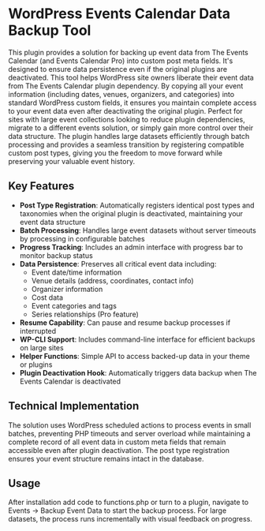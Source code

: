 # WordPress Events Calendar Data Backup Tool

This plugin provides a solution for backing up event data from The Events Calendar (and Events Calendar Pro) into custom post meta fields. It's designed to ensure data persistence even if the original plugins are deactivated. This tool helps WordPress site owners liberate their event data from The Events Calendar plugin dependency. By copying all your event information (including dates, venues, organizers, and categories) into standard WordPress custom fields, it ensures you maintain complete access to your event data even after deactivating the original plugin. Perfect for sites with large event collections looking to reduce plugin dependencies, migrate to a different events solution, or simply gain more control over their data structure. The plugin handles large datasets efficiently through batch processing and provides a seamless transition by registering compatible custom post types, giving you the freedom to move forward while preserving your valuable event history.

## Key Features

- **Post Type Registration**: Automatically registers identical post types and taxonomies when the original plugin is deactivated, maintaining your event data structure
- **Batch Processing**: Handles large event datasets without server timeouts by processing in configurable batches
- **Progress Tracking**: Includes an admin interface with progress bar to monitor backup status
- **Data Persistence**: Preserves all critical event data including:
  - Event date/time information
  - Venue details (address, coordinates, contact info)
  - Organizer information
  - Cost data
  - Event categories and tags
  - Series relationships (Pro feature)
- **Resume Capability**: Can pause and resume backup processes if interrupted
- **WP-CLI Support**: Includes command-line interface for efficient backups on large sites
- **Helper Functions**: Simple API to access backed-up data in your theme or plugins
- **Plugin Deactivation Hook**: Automatically triggers data backup when The Events Calendar is deactivated

## Technical Implementation

The solution uses WordPress scheduled actions to process events in small batches, preventing PHP timeouts and server overload while maintaining a complete record of all event data in custom meta fields that remain accessible even after plugin deactivation. The post type registration ensures your event structure remains intact in the database.

## Usage

After installation add code to functions.php or turn to a plugin, navigate to Events → Backup Event Data to start the backup process. 
For large datasets, the process runs incrementally with visual feedback on progress.
